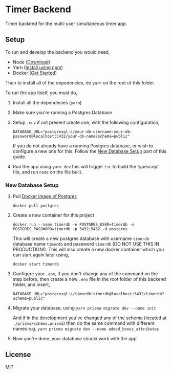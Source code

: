 # Timer Backend

Timer backend for the multi-user simultaneous timer app.

## Setup

To run and develop the backend you would need,

- Node ([Download](https://nodejs.org/en/download/))
- Yarn ([Install using npm](https://classic.yarnpkg.com/lang/en/docs/install/))
- Docker ([Get Started](https://docs.docker.com/get-started/))

Then to install all of the depedencies, do `yarn` on the root of this folder.

To run the app itself, you must do,

1. Install all the dependecies (`yarn`)
2. Make sure you're running a Postgres Database
3. Setup `.env` if not present create one, with the following configuration,

   ```
   DATABASE_URL="postgresql://your-db-username:your-db-password@localhost:5432/your-db-name?schema=public"
   ```

   If you do not already have a running Postgres database, or wish to configure a new one for this. Follow the [New Database Setup](#new-database-setup) part of this guide.

4. Run the app using `yarn dev` this will trigger `tsc` to build the typescript file, and run `node` on the file built.

### New Database Setup

1. Pull [Docker image of Postgres](https://hub.docker.com/_/postgres)

   `docker pull postgres`

2. Create a new container for this project

   `docker run --name timerdb -e POSTGRES_USER=timerdb -e POSTGRES_PASSWORD=timerdb -p 5432:5432 -d postgres`

   This will create a new postgres database with username `timerdb` database name `timerdb` and password `timerdb` (DO NOT USE THIS IN PRODUCTION!). This will also create a new docker container which you can start again later using,

   `docker start timerdb`

3. Configure your `.env`, if you don't change any of the command on the step before, then create a new `.env` file in the root folder of this backend folder, and insert,

   `DATABASE_URL="postgresql://timerdb:timerdb@localhost:5432/timerdb?schema=public"`

4. Migrate your database, using `yarn prisma migrate dev --name init`

   And if in the development you've changed any of the schema (located at `./prisma/schema.prisma`) then do the same command with different names e.g. `yarn prisma migrate dev --name added_bonus_attributes`

5. Now you're done, your database should work with the app

## License

MIT
